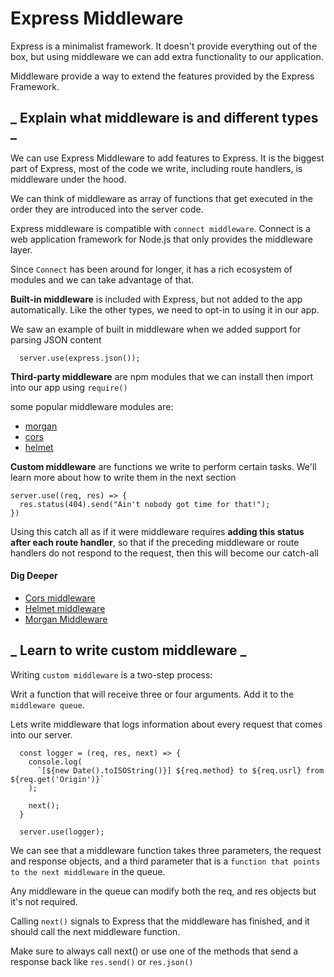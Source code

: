 # Express Middleware

Express is a minimalist framework. It doesn't provide everything out of the box, but using middleware we can add extra functionality to our application.

Middleware provide a way to extend the features provided by the Express Framework.

## **_ Explain what middleware is and different types _**

We can use Express Middleware to add features to Express. It is the biggest part of Express, most of the code we write, including route handlers, is middleware under the hood.

We can think of middleware as array of functions that get executed in the order they are introduced into the server code.

Express middleware is compatible with `connect middleware`. Connect is a web application framework for Node.js that only provides the middleware layer.

Since `Connect` has been around for longer, it has a rich ecosystem of modules and we can take advantage of that.

<strong>Built-in middleware</strong> is included with Express, but not added to the app automatically. Like the other types, we need to opt-in to using it in our app.

We saw an example of built in middleware when we added support for parsing JSON content

      server.use(express.json());

<strong>Third-party middleware</strong> are npm modules that we can install then import into our app using `require()`

some popular middleware modules are:

- <a href="https://www.npmjs.com/package/morgan">morgan</a>
- <a href="https://www.npmjs.com/package/cors">cors</a>
- <a href="https://www.npmjs.com/package/helmet">helmet</a>

<strong>Custom middleware</strong> are functions we write to perform certain tasks. We'll learn more about how to write them in the next section

    server.use((req, res) => {
      res.status(404).send("Ain't nobody got time for that!");
    })

Using this catch all as if it were middleware requires <strong>adding this status after each route handler</strong>, so that if the preceding middleware or route handlers do not respond to the request, then this will become our catch-all

#### Dig Deeper

- <a href="https://www.npmjs.com/package/cors">Cors middleware</a>
- <a href="https://www.npmjs.com/package/helmet">Helmet middleware</a>
- <a href="https://www.npmjs.com/package/morgan">Morgan Middleware</a>

## **_ Learn to write custom middleware _**

Writing `custom middleware` is a two-step process:

Writ a function that will receive three or four arguments. Add it to the `middleware queue`.

Lets write middleware that logs information about every request that comes into our server.

      const logger = (req, res, next) => {
        console.log(
          `[${new Date().toISOString()}] ${req.method} to ${req.usrl} from ${req.get('Origin')}`
        );

        next();
      }

      server.use(logger);

We can see that a middleware function takes three parameters, the request and response objects, and a third parameter that is a `function that points to the next middleware` in the queue.

Any middleware in the queue can modify both the req, and res objects but it's not required.

Calling `next()` signals to Express that the middleware has finished, and it should call the next middleware function.

Make sure to always call next() or use one of the methods that send a response back like `res.send()` or `res.json()`
